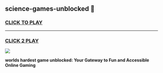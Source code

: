 
## science-games-unblocked 👋
<h3>
<a href="https://premium.freeplayer.one?title=science-games-unblocked&ref=14F">CLICK TO PLAY</a></h3>
<hr>

<h3>
<a href="https://premium.freeplayer.one?title=science-games-unblocked&ref=14F">CLICK 2 PLAY</a>
  
</h3>

<a href="https://premium.freeplayer.one?title=science-games-unblocked&ref=12F/"><img src="https://clearcache.store/games.png"></a>


**worlds hardest game unblocked: Your Gateway to Fun and Accessible Online Gaming**
